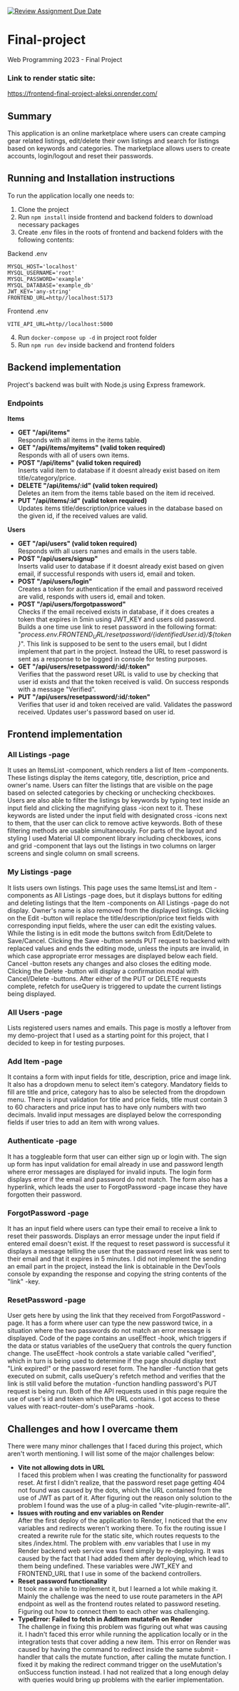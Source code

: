 [![Review Assignment Due Date](https://classroom.github.com/assets/deadline-readme-button-8d59dc4de5201274e310e4c54b9627a8934c3b88527886e3b421487c677d23eb.svg)](https://classroom.github.com/a/qBr6G7dS)
# Final-project
Web Programming 2023 - Final Project

### Link to render static site:
https://frontend-final-project-aleksi.onrender.com/

## Summary

This application is an online marketplace where users can create camping gear related listings, edit/delete their own listings and search for listings based on keywords and categories. The marketplace allows users to create accounts, login/logout and reset their passwords.

## Running and Installation instructions
To run the application locally one needs to:
1. Clone the project
2. Run `npm install` inside frontend and backend folders to download necessary packages
3. Create .env files in the roots of frontend and backend folders with the following contents:  

Backend .env
```
MYSQL_HOST='localhost'
MYSQL_USERNAME='root'
MYSQL_PASSWORD='example'
MYSQL_DATABASE='example_db'
JWT_KEY='any-string'
FRONTEND_URL=http//localhost:5173
```  
Frontend .env  
```
VITE_API_URL=http//localhost:5000
```  
4. Run `docker-compose up -d` in project root folder
5. Run `npm run dev` inside backend and frontend folders 

## Backend implementation

Project's backend was built with Node.js using Express framework.

### Endpoints

**Items**  
- **GET "/api/items"**  
Responds with all items in the items table.
- **GET "/api/items/myitems" (valid token required)**  
Responds with all of users own items.
- **POST "/api/items" (valid token required)**  
Inserts valid item to database if it doesnt already exist based on item title/category/price.
- **DELETE "/api/items/:id" (valid token required)**  
Deletes an item from the items table based on the item id received.
- **PUT "/api/items/:id" (valid token required)**  
Updates items title/description/price values in the database based on the given id, if the received values are valid.
  
**Users**  
- **GET "/api/users" (valid token required)**  
Responds with all users names and emails in the users table.
- **POST "/api/users/signup"**  
Inserts valid user to database if it doesnt already exist based on given email, if successful responds with users id, email and token.
- **POST "/api/users/login"**  
Creates a token for authentication if the email and password received are valid, responds with users id, email and token.
- **POST "/api/users/forgotpassword"**  
Checks if the email received exists in database, if it does creates a token that expires in 5min using JWT_KEY and users old password. Builds a one time use link to reset password in the following format: "*${process.env.FRONTEND_URL}/resetpassword/${identifiedUser.id}/${token}*". This link is supposed to be sent to the users email, but I didnt implement that part in the project. Instead the URL to reset password is sent as a response to be logged in console for testing purposes.
- **GET "/api/users/resetpassword/:id/:token"**  
Verifies that the password reset URL is valid to use by checking that user id exists and that the token received is valid. On success responds with a message "Verified".
- **PUT "/api/users/resetpassword/:id/:token"**  
Verifies that user id and token received are valid. Validates the password received. Updates user's password based on user id.

## Frontend implementation

### All Listings -page
It uses an ItemsList -component, which renders a list of Item -components. These listings display the items category, title, description, price and owner's name. Users can filter the listings that are visible on the page based on selected categories by checking or unchecking checkboxes. Users are also able to filter the listings by keywords by typing text inside an input field and clicking the magnifying glass -icon next to it. These keywords are listed under the input field with designated cross -icons next to them, that the user can click to remove active keywords. Both of these filtering methods are usable simultaneously. For parts of the layout and styling I used Material UI component library including checkboxes, icons and grid -component that lays out the listings in two columns on larger screens and single column on small screens.  

### My Listings -page
It lists users own listings. This page uses the same ItemsList and Item -components as All Listings -page does, but it displays buttons for editing and deleting listings that the Item -components on All Listings -page do not display. Owner's name is also removed from the displayed listings. Clicking on the Edit -button will replace the title/description/price text fields with corresponding input fields, where the user can edit the existing values. While the listing is in edit mode the buttons switch from Edit/Delete to Save/Cancel. Clicking the Save -button sends PUT request to backend with replaced values and ends the editing mode, unless the inputs are invalid, in which case appropriate error messages are displayed below each field. Cancel -button resets any changes and also closes the editing mode. Clicking the Delete -button will display a confirmation modal with Cancel/Delete -buttons. After either of the PUT or DELETE requests complete, refetch for useQuery is triggered to update the current listings being displayed.

### All Users -page
Lists registered users names and emails. This page is mostly a leftover from my demo-project that I used as a starting point for this project, that I decided to keep in for testing purposes.  

### Add Item -page
It contains a form with input fields for title, description, price and image link. It also has a dropdown menu to select item's category. Mandatory fields to fill are title and price, category has to also be selected from the dropdown menu. There is input validation for title and price fields, title must contain 3 to 60 characters and price input has to have only numbers with two decimals. Invalid input messages are displayed below the corresponding fields if user tries to add an item with wrong values.

### Authenticate -page
It has a toggleable form that user can either sign up or login with. The sign up form has input validation for email already in use and password length where error messages are displayed for invalid inputs. The login form displays error if the email and password do not match. The form also has a hyperlink, which leads the user to ForgotPassword -page incase they have forgotten their password.

### ForgotPassword -page
It has an input field where users can type their email to receive a link to reset their passwords. Displays an error message under the input field if entered email doesn't exist. If the request to reset password is successful it displays a message telling the user that the password reset link was sent to their email and that it expires in 5 minutes. I did not implement the sending an email part in the project, instead the link is obtainable in the DevTools console by expanding the response and copying the string contents of the "link" -key.

### ResetPassword -page
User gets here by using the link that they received from ForgotPassword -page. It has a form where user can type the new password twice, in a situation where the two passwords do not match an error message is displayed. Code of the page contains an useEffect -hook, which triggers if the data or status variables of the useQuery that controls the query function change. The useEffect -hook controls a state variable called "verified", which in turn is being used to determine if the page should display text "Link expired!" or the password reset form. The handler -function that gets executed on submit, calls useQuery's refetch method and verifies that the link is still valid before the mutation -function handling password's PUT request is being run. Both of the API requests used in this page require the use of user's id and token which the URL contains. I got access to these values with react-router-dom's useParams -hook.

## Challenges and how I overcame them
There were many minor challenges that I faced during this project, which aren't worth mentioning. I will list some of the major challenges below:  
- **Vite not allowing dots in URL**  
I faced this problem when I was creating the functionality for password reset. At first I didn't realize, that the password reset page getting 404 not found was caused by the dots, which the URL contained from the use of JWT as part of it. After figuring out the reason only solution to the problem I found was the use of a plug-in called "vite-plugin-rewrite-all".  
- **Issues with routing and env variables on Render**  
After the first deploy of the application to Render, I noticed that the env variables and redirects weren't working there. To fix the routing issue I created a rewrite rule for the static site, which routes requests to the sites /index.html. The problem with .env variables that I use in my Render backend web service was fixed simply by re-deploying. It was caused by the fact that I had added them after deploying, which lead to them being undefined. These variables were JWT_KEY and FRONTEND_URL that I use in some of the backend controllers.  
- **Reset password functionality**  
It took me a while to implement it, but I learned a lot while making it. Mainly the challenge was the need to use route parameters in the API endpoint as well as the frontend routes related to password reseting. Figuring out how to connect them to each other was challenging.  
- **TypeError: Failed to fetch in AddItem mutateFn on Render**  
The challenge in fixing this problem was figuring out what was causing it. I hadn't faced this error while running the application locally or in the integration tests that cover adding a new item. This error on Render was caused by having the command to redirect inside the same submit -handler that calls the mutate function, after calling the mutate function. I fixed it by making the redirect command trigger on the useMutation's onSuccess function instead. I had not realized that a long enough delay with queries would bring up problems with the earlier implementation.
